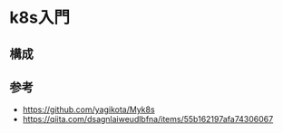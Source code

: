 # k8s入門

## 構成


## 参考
- https://github.com/yagikota/Myk8s
- https://qiita.com/dsagnlaiweudlbfna/items/55b162197afa74306067